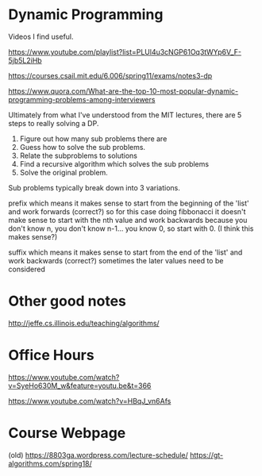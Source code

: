 # Dynamic Programming
Videos I find useful.

https://www.youtube.com/playlist?list=PLUl4u3cNGP61Oq3tWYp6V_F-5jb5L2iHb

https://courses.csail.mit.edu/6.006/spring11/exams/notes3-dp

https://www.quora.com/What-are-the-top-10-most-popular-dynamic-programming-problems-among-interviewers

Ultimately from what I've understood from the MIT lectures, there are 5 steps to really solving a DP.

1. Figure out how many sub problems there are
2. Guess how to solve the sub problems.
3. Relate the subproblems to solutions
4. Find a recursive algorithm which solves the sub problems
5. Solve the original problem.

Sub problems typically break down into 3 variations.

prefix which means it makes sense to start from the beginning of the 'list' and work forwards (correct?)
   so for this case doing fibbonacci it doesn't make sense to start with the nth value and work backwards because
   you don't know n, you don't know n-1... you know 0, so start with 0. (I think this makes sense?)
   
suffix which means it makes sense to start from the end of the 'list' and work backwards (correct?)
   sometimes the later values need to be considered 

# Other good notes
http://jeffe.cs.illinois.edu/teaching/algorithms/

# Office Hours
https://www.youtube.com/watch?v=SyeHo630M_w&feature=youtu.be&t=366

https://www.youtube.com/watch?v=HBqJ_vn6Afs

# Course Webpage
(old) https://8803ga.wordpress.com/lecture-schedule/
https://gt-algorithms.com/spring18/
